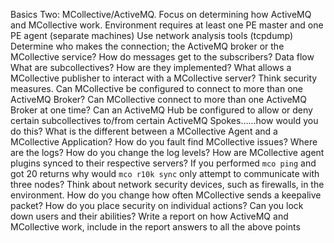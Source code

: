 Basics Two: MCollective/ActiveMQ.
Focus on determining how ActiveMQ and MCollective work.
Environment requires at least one PE master and one PE agent (separate machines)
Use network analysis tools (tcpdump)
Determine who makes the connection; the ActiveMQ broker or the MCollective service?
How do messages get to the subscribers?
Data flow
What are subcollectives? How are they implemented?
What allows a MCollective publisher to interact with a MCollective server? Think security measures.
Can MCollective be configured to connect to more than one ActiveMQ Broker?
Can MCollective connect to more than one ActiveMQ Broker at one time?
Can an ActiveMQ Hub be configured to allow or deny certain subcollectives to/from certain ActiveMQ Spokes......how would you do this?
What is the different between a MCollective Agent and a MCollective Application?
How do you fault find MCollective issues? Where are the logs? How do you change the log levels?
How are MCollective agent plugins synced to their respective servers?
If you performed `mco ping` and got 20 returns why would `mco r10k sync` only attempt to communicate with three nodes?
Think about network security devices, such as firewalls, in the environment. How do you change how often MCollective sends a keepalive packet?
How do you place security on individual actions?  Can you lock down users and their abilities?
Write a report on how ActiveMQ and MCollective work, include in the report answers to all the above points
